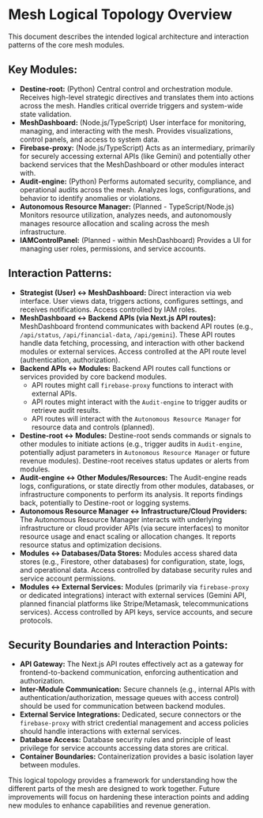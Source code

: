 # Mesh Logical Topology Overview

This document describes the intended logical architecture and interaction patterns of the core mesh modules.

## Key Modules:

-   **Destine-root:** (Python) Central control and orchestration module. Receives high-level strategic directives and translates them into actions across the mesh. Handles critical override triggers and system-wide state validation.
-   **MeshDashboard:** (Node.js/TypeScript) User interface for monitoring, managing, and interacting with the mesh. Provides visualizations, control panels, and access to system data.
-   **Firebase-proxy:** (Node.js/TypeScript) Acts as an intermediary, primarily for securely accessing external APIs (like Gemini) and potentially other backend services that the MeshDashboard or other modules interact with.
-   **Audit-engine:** (Python) Performs automated security, compliance, and operational audits across the mesh. Analyzes logs, configurations, and behavior to identify anomalies or violations.
-   **Autonomous Resource Manager:** (Planned - TypeScript/Node.js) Monitors resource utilization, analyzes needs, and autonomously manages resource allocation and scaling across the mesh infrastructure.
-   **IAMControlPanel:** (Planned - within MeshDashboard) Provides a UI for managing user roles, permissions, and service accounts.

## Interaction Patterns:

-   **Strategist (User) ↔ MeshDashboard:** Direct interaction via web interface. User views data, triggers actions, configures settings, and receives notifications. Access controlled by IAM roles.
-   **MeshDashboard ↔ Backend APIs (via Next.js API routes):** MeshDashboard frontend communicates with backend API routes (e.g., `/api/status`, `/api/financial-data`, `/api/gemini`). These API routes handle data fetching, processing, and interaction with other backend modules or external services. Access controlled at the API route level (authentication, authorization).
-   **Backend APIs ↔ Modules:** Backend API routes call functions or services provided by core backend modules.
    -   API routes might call `firebase-proxy` functions to interact with external APIs.
    -   API routes might interact with the `Audit-engine` to trigger audits or retrieve audit results.
    -   API routes will interact with the `Autonomous Resource Manager` for resource data and controls (planned).
-   **Destine-root ↔ Modules:** Destine-root sends commands or signals to other modules to initiate actions (e.g., trigger audits in `Audit-engine`, potentially adjust parameters in `Autonomous Resource Manager` or future revenue modules). Destine-root receives status updates or alerts from modules.
-   **Audit-engine ↔ Other Modules/Resources:** The Audit-engine reads logs, configurations, or state directly from other modules, databases, or infrastructure components to perform its analysis. It reports findings back, potentially to Destine-root or logging systems.
-   **Autonomous Resource Manager ↔ Infrastructure/Cloud Providers:** The Autonomous Resource Manager interacts with underlying infrastructure or cloud provider APIs (via secure interfaces) to monitor resource usage and enact scaling or allocation changes. It reports resource status and optimization decisions.
-   **Modules ↔ Databases/Data Stores:** Modules access shared data stores (e.g., Firestore, other databases) for configuration, state, logs, and operational data. Access controlled by database security rules and service account permissions.
-   **Modules ↔ External Services:** Modules (primarily via `firebase-proxy` or dedicated integrations) interact with external services (Gemini API, planned financial platforms like Stripe/Metamask, telecommunications services). Access controlled by API keys, service accounts, and secure protocols.

## Security Boundaries and Interaction Points:

-   **API Gateway:** The Next.js API routes effectively act as a gateway for frontend-to-backend communication, enforcing authentication and authorization.
-   **Inter-Module Communication:** Secure channels (e.g., internal APIs with authentication/authorization, message queues with access control) should be used for communication between backend modules.
-   **External Service Integrations:** Dedicated, secure connectors or the `firebase-proxy` with strict credential management and access policies should handle interactions with external services.
-   **Database Access:** Database security rules and principle of least privilege for service accounts accessing data stores are critical.
-   **Container Boundaries:** Containerization provides a basic isolation layer between modules.

This logical topology provides a framework for understanding how the different parts of the mesh are designed to work together. Future improvements will focus on hardening these interaction points and adding new modules to enhance capabilities and revenue generation.